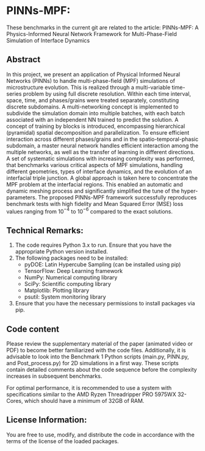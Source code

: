 # PINNs-MPF: 
These benchmarks in the current git are related to the article: PINNs-MPF: A Physics-Informed Neural Network Framework for Multi-Phase-Field Simulation of Interface Dynamics
## Abstract
In this project, we present an application of Physical Informed Neural Networks (PINNs) to handle multi-phase-field (MPF) simulations of microstructure evolution. This is realized through a multi-variable time-series problem by using full discrete resolution. 
Within each time interval, space, time, and phases/grains were treated separately, constituting discrete subdomains. A multi-networking concept is implemented to subdivide the simulation domain into multiple batches, with each batch associated with an independent NN trained to predict the solution. A concept of training by blocks is introduced, encompassing hierarchical (pyramidal) spatial decomposition and parallelization. 
To ensure efficient interaction across different phases/grains and in the spatio-temporal-phasic subdomain, a master neural network handles efficient interaction among the multiple networks, as well as the transfer of learning in different directions. A set of systematic simulations with increasing complexity was performed, that benchmarks various critical aspects of MPF simulations, handling different geometries, types of interface dynamics, and the evolution of an interfacial triple junction.
A global approach is taken here to concentrate the MPF problem at the interfacial regions. This enabled an automatic and dynamic meshing process and significantly simplified the tune of the hyper-parameters. The proposed PINNs-MPF framework successfully reproduces benchmark tests with high fidelity and Mean Squared Error (MSE) loss values ranging from 10$^{-4}$ to 10$^{-6}$ compared to the exact solutions.

## Technical Remarks:
 1. The code requires Python 3.x to run. Ensure that you have the appropriate Python version installed.
 2. The following packages need to be installed:
    - pyDOE: Latin Hypercube Sampling (can be installed using pip)
    - TensorFlow: Deep Learning framework
    - NumPy: Numerical computing library
    - SciPy: Scientific computing library
    - Matplotlib: Plotting library
    - psutil: System monitoring library
 3. Ensure that you have the necessary permissions to install packages via pip.

## Code content
Please review the supplementary material of the paper (animated video or PDF) to become better familiarized with the code files. Additionally, it is advisable to look into the Benchmark 1 Python scripts (main.py, PINN.py, and Post_process.py) for 2D simulations in a first way. These scripts contain detailed comments about the code sequence before the complexity increases in subsequent benchmarks.

 For optimal performance, it is recommended to use a system with specifications similar to the AMD Ryzen Threadripper PRO 5975WX 32-Cores, which should have a minimum of 32GB of RAM.

## License Information:
 You are free to use, modify, and distribute the code in accordance with the terms of the license of the loaded packages.

